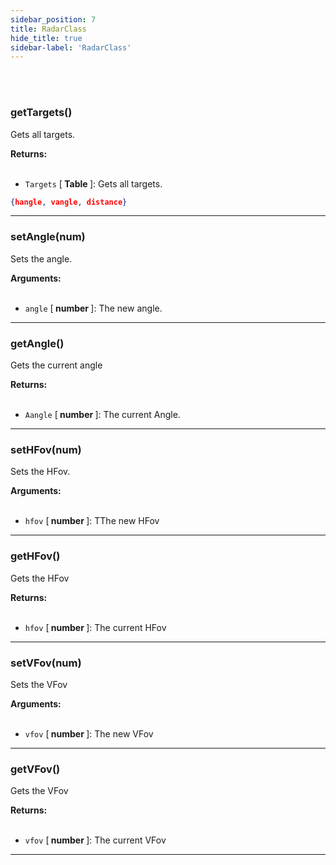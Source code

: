 ```yaml
---
sidebar_position: 7
title: RadarClass
hide_title: true
sidebar-label: 'RadarClass'
---
```


<br></br>

### getTargets()

Gets all targets.

<strong>Returns:</strong> <br></br>

- <code>Targets</code> [<strong> Table </strong>]: Gets all targets.

```json title="Return data structure"
{hangle, vangle, distance}
```

---
### setAngle(num)

Sets the angle.

<strong>Arguments:</strong> <br></br>

- <code>angle</code> [<strong> number </strong>]: The new angle.

---
### getAngle()

Gets the current angle

<strong>Returns:</strong> <br></br>

- <code>Aangle</code> [<strong> number </strong>]: The current Angle.

---
### setHFov(num)

Sets the HFov.

<strong>Arguments:</strong> <br></br>

- <code>hfov</code> [<strong> number </strong>]: TThe new HFov

---
### getHFov()

Gets the HFov

<strong>Returns:</strong> <br></br>

- <code>hfov</code> [<strong> number </strong>]: The current HFov

---
### setVFov(num)

Sets the VFov

<strong>Arguments:</strong> <br></br>

- <code>vfov</code> [<strong> number </strong>]: The new VFov

---
### getVFov()

Gets the VFov

<strong>Returns:</strong> <br></br>

- <code>vfov</code> [<strong> number </strong>]: The current VFov

---